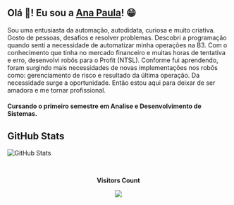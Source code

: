 ## Olá 👋! Eu sou a [Ana Paula](https://github.com/anapaulaalcantara/)! 😁



Sou uma entusiasta da automação, autodidata, curiosa e muito criativa. Gosto de pessoas, desafios e resolver problemas. Descobri a programação quando senti a necessidade de automatizar minha operações na B3. Com o conhecimento que tinha no mercado financeiro e muitas horas de tentativa e erro, desenvolvi robôs para o Profit (NTSL). Conforme fui aprendendo, foram surgindo mais necessidades de novas implementações nos robôs como: gerenciamento de risco e resultado da última operação. Da necessidade surge a oportunidade. Então estou aqui para deixar de ser amadora e me tornar profissional. 



#### Cursando o primeiro semestre em Analise e Desenvolvimento de Sistemas. 


## GitHub Stats

![GitHub Stats](https://github-readme-stats.vercel.app/api?username=anapaulaalcantara&theme=transparent&bg_color=000&border_color=30A3DC&show_icons=true&icon_color=30A3DC&title_color=E94D5F&text_color=FFF)



<div align="center">
<br><p align="centre"><b>Visitors Count</b></p>  
<p align="center"><img align="center" src="https://profile-counter.glitch.me/{anapaulaalcantara}/count.svg" /></p> 
<br>
</div>
